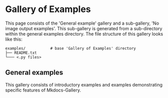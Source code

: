 # Gallery of Examples

This page consists of the 'General example' gallery and a sub-gallery,
'No image output examples'. This sub-gallery is generated from a
sub-directory within the general examples directory. The file structure of
this gallery looks like this:

```
examples/           # base 'Gallery of Examples' directory
├── README.txt
└─── <.py files>
```

## General examples

This gallery consists of introductory examples and examples demonstrating
specific features of Mkdocs-Gallery.
